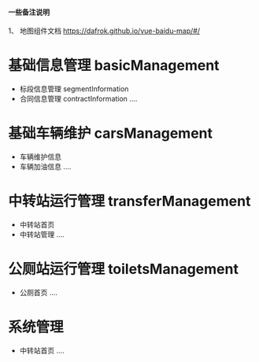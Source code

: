 #### 一些备注说明


1、 地图组件文档  https://dafrok.github.io/vue-baidu-map/#/

# 基础信息管理  basicManagement

 - 标段信息管理 segmentInformation
 - 合同信息管理 contractInformation
....

# 基础车辆维护 carsManagement
 
 - 车辆维护信息
 - 车辆加油信息
....

# 中转站运行管理 transferManagement

 - 中转站首页
 - 中转站管理
....

# 公厕站运行管理 toiletsManagement

 - 公厕首页
....

# 系统管理

 - 中转站首页
....
